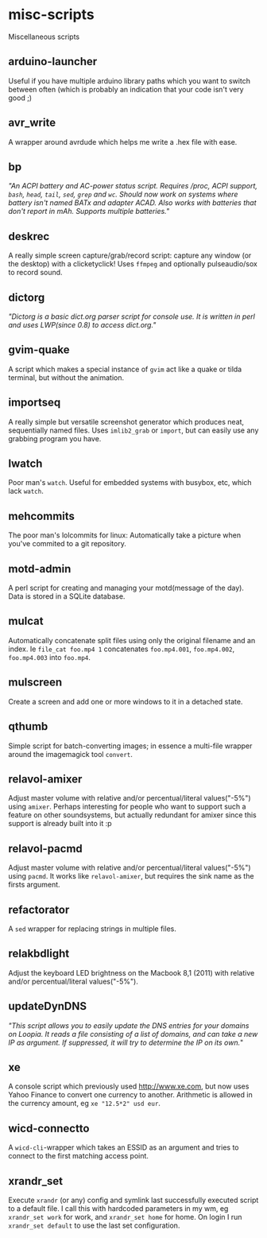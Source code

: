 misc-scripts
============

Miscellaneous scripts

arduino-launcher
----------------
Useful if you have multiple arduino library paths which you want to switch between often (which is probably an indication that your code isn't very good ;)

avr\_write
---------
A wrapper around avrdude which helps me write a .hex file with ease.

bp
---
_"An ACPI battery and AC-power status script. Requires /proc, ACPI support, `bash`, `head`, `tail`, `sed`, `grep` and `wc`. Should now work on systems where battery isn't named BATx and adapter ACAD. Also works with batteries that don't report in mAh. Supports multiple batteries."_

deskrec
-------
A really simple screen capture/grab/record script: capture any window (or the desktop) with a clicketyclick!
Uses `ffmpeg` and optionally pulseaudio/sox to record sound.

dictorg
-------
_"Dictorg is a basic dict.org parser script for console use. It is written in perl and uses LWP(since 0.8) to access dict.org."_

gvim-quake
----------
A script which makes a special instance of `gvim` act like a quake or tilda terminal, but without the animation.

importseq
---------
A really simple but versatile screenshot generator which produces neat, sequentially named files.
Uses `imlib2_grab` or `import`, but can easily use any grabbing program you have.

lwatch
------
Poor man's `watch`. Useful for embedded systems with busybox, etc, which lack `watch`.

mehcommits
------
The poor man's lolcommits for linux: Automatically take a picture when you've commited to a git repository.

motd-admin
----------
A perl script for creating and managing your motd(message of the day). Data is stored in a SQLite database.

mulcat
------
Automatically concatenate split files using only the original filename and an index. Ie `file_cat foo.mp4 1` concatenates `foo.mp4.001`, `foo.mp4.002`, `foo.mp4.003` into `foo.mp4`.

mulscreen
---------
Create a screen and add one or more windows to it in a detached state.

qthumb
------
Simple script for batch-converting images; in essence a multi-file wrapper around the imagemagick tool `convert`.

relavol-amixer
-------
Adjust master volume with relative and/or percentual/literal values("-5%") using `amixer`.
Perhaps interesting for people who want to support such a feature on other soundsystems, but actually redundant for amixer since this support is already built into it :p

relavol-pacmd
-------
Adjust master volume with relative and/or percentual/literal values("-5%") using `pacmd`. It works like `relavol-amixer`, but requires the sink name as the firsts argument.

refactorator
-------
A `sed` wrapper for replacing strings in multiple files.

relakbdlight
-------
Adjust the keyboard LED brightness on the Macbook 8,1 (2011) with relative and/or percentual/literal values("-5%").

updateDynDNS
------------
_"This script allows you to easily update the DNS entries for your domains on Loopia. It reads a file consisting of a list of domains, and can take a new IP as argument. If suppressed, it will try to determine the IP on its own._"

xe
--
A console script which previously used http://www.xe.com, but now uses Yahoo Finance to convert one currency to another. Arithmetic is allowed in the currency amount, eg `xe "12.5*2" usd eur`.

wicd-connectto
--------------
A `wicd-cli`-wrapper which takes an ESSID as an argument and tries to connect
to the first matching access point.

xrandr\_set
-----------
Execute `xrandr` (or any) config and symlink last successfully executed script to a default file. I call this with hardcoded parameters in my wm, eg `xrandr_set work` for work, and `xrandr_set home` for home. On login I run `xrandr_set default` to use the last set configuration.
